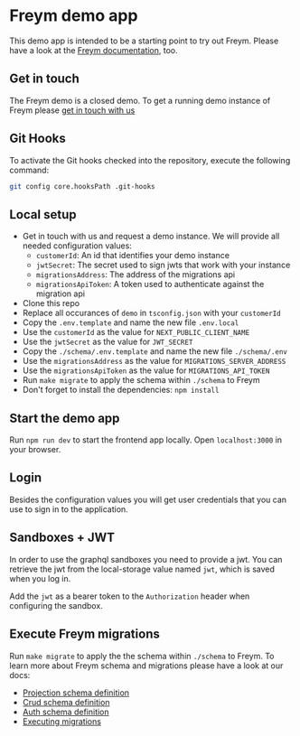 # Freym demo app

This demo app is intended to be a starting point to try out Freym. Please have a look at the [Freym documentation](https://docs.freym.becklyn.app/docs), too.

## Get in touch

The Freym demo is a closed demo. To get a running demo instance of Freym please [get in touch with us](https://becklyn.com/en/contact)

## Git Hooks

To activate the Git hooks checked into the repository, execute the following command:

```bash
git config core.hooksPath .git-hooks
```

## Local setup

-   Get in touch with us and request a demo instance. We will provide all needed configuration values:
    -   `customerId`: An id that identifies your demo instance
    -   `jwtSecret`: The secret used to sign jwts that work with your instance
    -   `migrationsAddress`: The address of the migrations api
    -   `migrationsApiToken`: A token used to authenticate against the migration api
-   Clone this repo
-   Replace all occurances of `demo` in `tsconfig.json` with your `customerId`
-   Copy the `.env.template` and name the new file `.env.local`
-   Use the `customerId` as the value for `NEXT_PUBLIC_CLIENT_NAME`
-   Use the `jwtSecret` as the value for `JWT_SECRET`
-   Copy the `./schema/.env.template` and name the new file `./schema/.env`
-   Use the `migrationsAddress` as the value for `MIGRATIONS_SERVER_ADDRESS`
-   Use the `migrationsApiToken` as the value for `MIGRATIONS_API_TOKEN`
-   Run `make migrate` to apply the schema within `./schema` to Freym
-   Don't forget to install the dependencies: `npm install`

## Start the demo app

Run `npm run dev` to start the frontend app locally.
Open `localhost:3000` in your browser.

## Login

Besides the configuration values you will get user credentials that you can use to sign in to the application.

## Sandboxes + JWT

In order to use the graphql sandboxes you need to provide a jwt.
You can retrieve the jwt from the local-storage value named `jwt`, which is saved when you log in.

Add the `jwt` as a bearer token to the `Authorization` header when configuring the sandbox.

## Execute Freym migrations

Run `make migrate` to apply the the schema within `./schema` to Freym. To learn more about Freym schema and migrations please have a look at our docs:

-   [Projection schema definition](https://docs.freym.becklyn.app/docs/services/projections/schema)
-   [Crud schema definition](https://docs.freym.becklyn.app/docs/services/crud/schema)
-   [Auth schema definition](https://docs.freym.becklyn.app/docs/services/auth/schema)
-   [Executing migrations](https://docs.freym.becklyn.app/docs/services/migrations/features)
